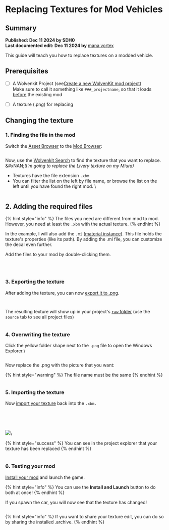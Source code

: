 # Replacing Textures for Mod Vehicles

## **Summary**

**Published: Dec 11 2024 by SDH0**\
**Last documented edit: Dec 11 2024 by** [mana vortex](https://app.gitbook.com/u/NfZBoxGegfUqB33J9HXuCs6PVaC3 "mention")

This guide will teach you how to replace textures on a modded vehicle.

## Prerequisites

* [ ] A  Wolvenkit Project (see[Create a new WolvenKit mod project](https://app.gitbook.com/s/-MP_ozZVx2gRZUPXkd4r/wolvenkit-app/usage/wolvenkit-projects#create-a-new-wolvenkit-mod-project "mention"))\
  Make sure to call it something like `###_projectname`, so that it loads [before](../../../for-mod-users/users-modding-cyberpunk-2077/load-order.md) the existing mod
* [ ] A texture (.png) for replacing



## Changing the texture

### 1. Finding the file in the mod

Switch the [Asset Browser](https://app.gitbook.com/s/-MP_ozZVx2gRZUPXkd4r/wolvenkit-app/editor/asset-browser) to the [Mod Browser](https://app.gitbook.com/s/-MP_ozZVx2gRZUPXkd4r/wolvenkit-app/editor/asset-browser#mod-browser):

<figure><img src="../../../.gitbook/assets/01.png" alt=""><figcaption></figcaption></figure>

Now, use the [Wolvenkit Search](https://app.gitbook.com/s/-MP_ozZVx2gRZUPXkd4r/wolvenkit-app/usage/wolvenkit-search-finding-files) to find the texture that you want to replace. \
&#xNAN;_(I'm going to replace the Livery texture on my Miura)_

* Textures have the file extension `.xbm`
* You can filter the list on the left by file name, or browse the list on the left until you have found the right mod. \


<figure><img src="../../../.gitbook/assets/02.png" alt=""><figcaption></figcaption></figure>

## 2. Adding the required files

{% hint style="info" %}
The files you need are different from mod to mod. However, you need at least the `.xbm` with the actual texture.
{% endhint %}

In the example, I will also add the `.mi` ([material instance](../../../for-mod-creators-theory/files-and-what-they-do/file-formats/materials/re-using-materials-.mi.md)). This file holds the texture's properties (like its path). By adding the .mi file, you can customize the decal even further.

Add the files to your mod by double-clicking them.&#x20;

<figure><img src="../../../.gitbook/assets/03.png" alt=""><figcaption><p><br></p></figcaption></figure>

### 3. Exporting the texture

After adding the texture, you can now [export it to .png](../../textures-and-luts/images-importing-editing-exporting.md).

<figure><img src="../../../.gitbook/assets/04 (1).png" alt=""><figcaption></figcaption></figure>

<figure><img src="../../../.gitbook/assets/05 (2).png" alt=""><figcaption></figcaption></figure>

The resulting texture will show up in your project's [`raw` folder](https://app.gitbook.com/s/-MP_ozZVx2gRZUPXkd4r/wolvenkit-app/editor/project-explorer#raw) (use the `source` tab to see all project files)



<figure><img src="../../../.gitbook/assets/06.png" alt=""><figcaption></figcaption></figure>

### 4. Overwriting the texture

Click the yellow folder shape next to the `.png` file to open the Windows Explorer.\


<figure><img src="../../../.gitbook/assets/07.png" alt=""><figcaption></figcaption></figure>

Now replace the .png with the picture that you want:

{% hint style="warning" %}
The file name must be the same
{% endhint %}

<figure><img src="../../../.gitbook/assets/08 (1).png" alt=""><figcaption></figcaption></figure>

### 5. Importing the texture

Now [import your texture](../../textures-and-luts/images-importing-editing-exporting.md#importing-a-texture) back into the `.xbm.`

<figure><img src="../../../.gitbook/assets/09.png" alt=""><figcaption></figcaption></figure>

<figure><img src="../../../.gitbook/assets/10 (3).png" alt=""><figcaption></figcaption></figure>

\
\
![](<../../../.gitbook/assets/11 (2).png>)\


{% hint style="success" %}
You can see in the project explorer that your texture has been replaced
{% endhint %}

<figure><img src="../../../.gitbook/assets/12 (2) (1).png" alt=""><figcaption></figcaption></figure>

### 6. Testing your mod

[Install your mod](https://app.gitbook.com/s/-MP_ozZVx2gRZUPXkd4r/wolvenkit-app/menu/toolbar#install-and-launch) and launch the game.&#x20;

{% hint style="info" %}
You can use the **Install and Launch** button to do both at once!
{% endhint %}

If you spawn the car, you will now see that the texture has changed!

<figure><img src="../../../.gitbook/assets/13 (2) (1).png" alt=""><figcaption></figcaption></figure>

{% hint style="info" %}
If you want to share your texture edit, you can do so by sharing the installed .archive.
{% endhint %}

